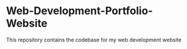 # Web-Development-Portfolio-Website
This repository contains the codebase for my web development website
